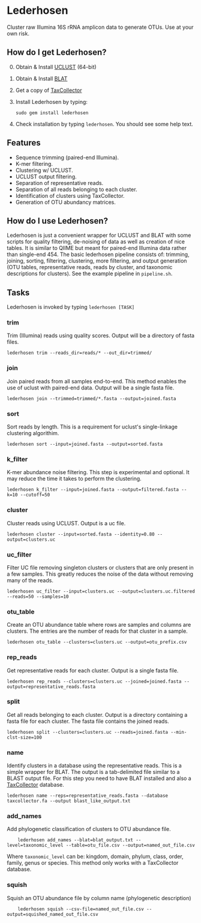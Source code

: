 # Lederhosen

Cluster raw Illumina 16S rRNA amplicon data to generate OTUs. Use at your own risk.

## How do I get Lederhosen?

0. Obtain & Install [UCLUST](http://www.drive5.com/) (64-bit)
1. Obtain & Install [BLAT](http://genome.ucsc.edu/FAQ/FAQblat.html#blat3)
2. Get a copy of [TaxCollector](http://github.com/audy/taxcollector)
3. Install Lederhosen by typing:

    `sudo gem install lederhosen`
4. Check installation by typing `lederhosen`. You should see some help text.

## Features

- Sequence trimming (paired-end Illumina).
- K-mer filtering.
- Clustering w/ UCLUST.
- UCLUST output filtering.
- Separation of representative reads.
- Separation of all reads belonging to each cluster.
- Identification of clusters using TaxCollector.
- Generation of OTU abundancy matrices.

## How do I use Lederhosen?

Lederhosen is just a convenient wrapper for UCLUST and BLAT with some scripts for quality filtering, de-noising of data as well as creation of nice tables. It is similar to QIIME but meant for paired-end Illumina data rather than single-end 454. The basic lederhosen pipeline consists of: trimming, joining, sorting, filtering, clustering, more filtering, and output generation (OTU tables, representative reads, reads by cluster, and taxonomic descriptions for clusters). See the example pipeline in `pipeline.sh`.

## Tasks

Lederhosen is invoked by typing `lederhosen [TASK]`

### trim

Trim (Illumina) reads using quality scores. Output will be a directory of fasta files.

    lederhosen trim --reads_dir=reads/* --out_dir=trimmed/

### join

Join paired reads from all samples end-to-end. This method enables the use of uclust with paired-end data. Output will be a single fasta file.

    lederhosen join --trimmed=trimmed/*.fasta --output=joined.fasta

### sort

Sort reads by length. This is a requirement for uclust's single-linkage clustering algorithim.

    lederhosen sort --input=joined.fasta --output=sorted.fasta

### k_filter

K-mer abundance noise filtering. This step is experimental and optional. It may reduce the time it takes to perform the clustering.

    lederhosen k_filter --input=joined.fasta --output=filtered.fasta --k=10 --cutoff=50

### cluster

Cluster reads using UCLUST. Output is a uc file.

    lederhosen cluster --input=sorted.fasta --identity=0.80 --output=clusters.uc

### uc_filter

Filter UC file removing singleton clusters or clusters that are only present in a few samples. This greatly reduces the noise of the data without removing many of the reads.

    lederhosen uc_filter --input=clusters.uc --output=clusters.uc.filtered --reads=50 --samples=10

### otu_table

Create an OTU abundance table where rows are samples and columns are clusters. The entries are the number of reads for that cluster in a sample.

    lederhosen otu_table --clusters=clusters.uc --output=otu_prefix.csv

### rep_reads

Get representative reads for each cluster. Output is a single fasta file.

    lederhosen rep_reads --clusters=clusters.uc --joined=joined.fasta --output=representative_reads.fasta

### split

Get all reads belonging to each cluster. Output is a directory containing a fasta file for each cluster. The fasta file contains the joined reads.

    lederhosen split --clusters=clusters.uc --reads=joined.fasta --min-clst-size=100

### name

Identify clusters in a database using the representative reads. This is a simple wrapper for BLAT. The output is a tab-delimited file similar to a BLAST output file. For this step you need to have BLAT installed and also a [TaxCollector](http://github.com/audy/taxcollector) database.

    lederhosen name --reps=representative_reads.fasta --database taxcollector.fa --output blast_like_output.txt

### add_names

Add phylogenetic classification of clusters to OTU abundance file.

		lederhosen add_names --blat=blat_output.txt --level=taxonomic_level --table=otu_file.csv --output=named_out_file.csv

Where `taxonomic_level` can be: kingdom, domain, phylum, class, order, family, genus or species. This method only works with a TaxCollector database.

### squish

Squish an OTU abundance file by column name (phylogenetic description)

		lederhosen squish --csv-file=named_out_file.csv --output=squished_named_out_file.csv
